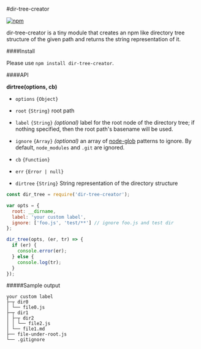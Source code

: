 #dir-tree-creator

[![npm](https://img.shields.io/npm/v/dir-tree-creator.svg?maxAge=2592000?style=flat-square)](https://www.npmjs.com/package/dir-tree-creator)

dir-tree-creator is a tiny module that creates an npm like directory tree structure of the given path and returns the string representation of it.

####Install

Please use `npm install dir-tree-creator`.

####API

**dirtree(options, cb)**

 * `options` `{Object}`
  
  * `root` `{String}` root path
  * `label` `{String}` *(optional)* label for the root node of the directory tree; if nothing specified, then the root path's basename will be used.
  * `ignore` `{Array}` *(optional)* an array of [node-glob](https://github.com/isaacs/node-glob) patterns to ignore. By default, `node_modules` and `.git` are ignored.

 * `cb` `{Function}`

  * `err` `{Error | null}`
  * `dirtree` `{String}` String representation of the directory structure

```javascript
const dir_tree = require('dir-tree-creator');

var opts = {
  root: __dirname,
  label: 'your custom label',
  ignore: ['foo.js', 'test/**'] // ignore foo.js and test dir
};

dir_tree(opts, (er, tr) => {
  if (er) {
    console.error(er);
  } else {
    console.log(tr);
  }
});
```

#####Sample output
```
your custom label
├─┬ dir0
│ └── file0.js  
├─┬ dir1
│ ├─┬ dir2  
│ │ └── file2.js  
│ └── file1.md 
├── file-under-root.js
└── .gitignore  
```

